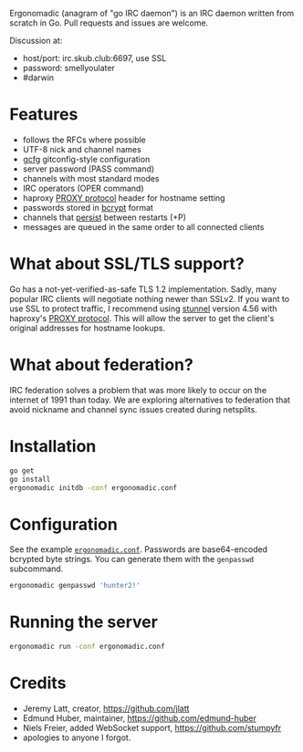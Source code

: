 Ergonomadic (anagram of "go IRC daemon") is an IRC daemon written from scratch
in Go. Pull requests and issues are welcome.

Discussion at:
* host/port: irc.skub.club:6697, use SSL
* password: smellyoulater
* #darwin

# Features

* follows the RFCs where possible
* UTF-8 nick and channel names
* [gcfg](https://github.com/go-gcfg/gcfg/tree/v1) gitconfig-style configuration
* server password (PASS command)
* channels with most standard modes
* IRC operators (OPER command)
* haproxy [PROXY protocol][proxy-proto] header for hostname setting
* passwords stored in [bcrypt][go-crypto] format
* channels that [persist][go-sqlite] between restarts (+P)
* messages are queued in the same order to all connected clients

# What about SSL/TLS support?

Go has a not-yet-verified-as-safe TLS 1.2 implementation. Sadly, many popular
IRC clients will negotiate nothing newer than SSLv2. If you want to use SSL to
protect traffic, I recommend using
[stunnel](https://www.stunnel.org/index.html) version 4.56 with haproxy's
[PROXY protocol][proxy-proto]. This will allow the server to get the client's
original addresses for hostname lookups.

# What about federation?

IRC federation solves a problem that was more likely to occur on the internet of
1991 than today. We are exploring alternatives to federation that avoid nickname
and channel sync issues created during netsplits.

# Installation

```sh
go get
go install
ergonomadic initdb -conf ergonomadic.conf
```

# Configuration

See the example [`ergonomadic.conf`](ergonomadic.conf). Passwords are base64-encoded bcrypted byte
strings. You can generate them with the `genpasswd` subcommand.

```sh
ergonomadic genpasswd 'hunter2!'
```

# Running the server

```sh
ergonomadic run -conf ergonomadic.conf
```

# Credits

* Jeremy Latt, creator, <https://github.com/jlatt>
* Edmund Huber, maintainer, <https://github.com/edmund-huber>
* Niels Freier, added WebSocket support, <https://github.com/stumpyfr>
* apologies to anyone I forgot.

[go-crypto]: https://godoc.org/golang.org/x/crypto
[go-sqlite]: https://github.com/mattn/go-sqlite3
[proxy-proto]: http://haproxy.1wt.eu/download/1.5/doc/proxy-protocol.txt
